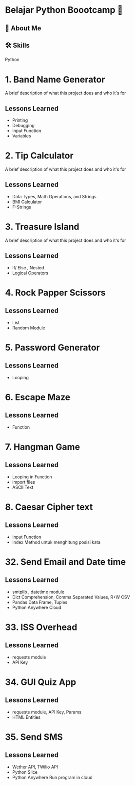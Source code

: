 
# Belajar Python Boootcamp 👋


## 🚀 About Me


## 🛠 Skills
Python


# 1. Band Name Generator

A brief description of what this project does and who it's for
## Lessons Learned

- Printing
- Debugging
- Input Function
- Variables


# 2. Tip Calculator

A brief description of what this project does and who it's for
## Lessons Learned

- Data Types, Math Operations, and Strings
- BMI Calculator
- F-Strings

# 3. Treasure Island

A brief description of what this project does and who it's for
## Lessons Learned

- If/ Else , Nested
- Logical Operators

# 4. Rock Papper Scissors

## Lessons Learned

- List
- Random Module

# 5. Password Generator

## Lessons Learned

- Looping

# 6. Escape Maze

## Lessons Learned

- Function

# 7. Hangman Game

## Lessons Learned

- Looping in Function
- import files
- ASCII Text

# 8. Caesar Cipher text

## Lessons Learned
- Input Function
- Index Method untuk menghitung posisi kata

# 32. Send Email and Date time

## Lessons Learned

- smtplib , datetime module
- Dict Comprehension, Comma Separated Values, R+W CSV
- Pandas Data Frame, Tuples
- Python Anywhere Cloud

# 33. ISS Overhead

## Lessons Learned

- requests module
- API Key

# 34. GUI Quiz App

## Lessons Learned

- requests module, API Key, Params
- HTML Entities

# 35. Send SMS

## Lessons Learned

- Wether API, TWilio API
- Python Slice
- Python Anywhere Run program in cloud
